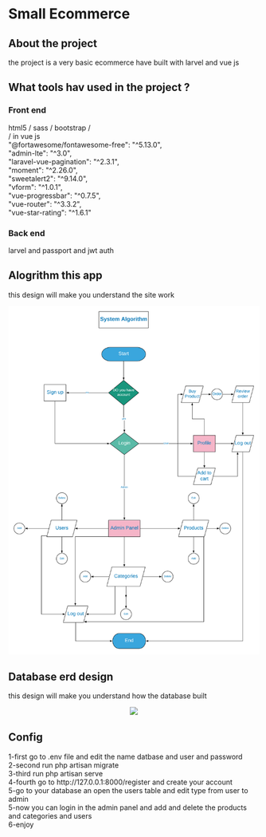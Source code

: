 # Small Ecommerce 


## About the project

the project is a very basic ecommerce have built with larvel and vue js 


## What tools hav used in the project  ?

### Front end 

html5 / sass / bootstrap /  <br/> 
/ in vue js <br/>
      "@fortawesome/fontawesome-free": "^5.13.0",  <br/>
        "admin-lte": "^3.0",  <br/> 
        "laravel-vue-pagination": "^2.3.1",  <br/>
        "moment": "^2.26.0",  <br/>
        "sweetalert2": "^9.14.0",  <br/>
        "vform": "^1.0.1",  <br/>
        "vue-progressbar": "^0.7.5",  <br/>
        "vue-router": "^3.3.2",  <br/>
        "vue-star-rating": "^1.6.1"  <br/>

### Back end 
larvel and passport and jwt auth 

## Alogrithm this app 

this design will make you understand the site work 
<p align="center"><img src="system_alogrithm.png" width="900"></p>


## Database erd design

this design will make you understand how the database built 

<p align="center"><img src="erd design.png" width="900"></p>


## Config 
<p> 1-first go to .env file and edit the name datbase and user and password <br/>
2-second run php artisan migrate <br/>
3-third run php artisan serve <br/>
4-fourth go to http://127.0.0.1:8000/register and create your  account <br/>
5-go to your database an open the users table and edit type from user to admin  <br/>
5-now you can login in the admin panel and add and delete the products and categories and users  <br/>
6-enjoy<br/>
 </p>   

